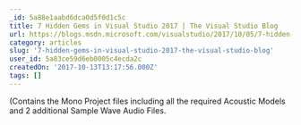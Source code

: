 ```yaml
---
_id: 5a88e1aabd6dca0d5f0d1c5c
title: 7 Hidden Gems in Visual Studio 2017 | The Visual Studio Blog
url: https://blogs.msdn.microsoft.com/visualstudio/2017/10/05/7-hidden-gems-in-visual-studio-2017/?utm_source=csharpdigest&utm_medium=email&utm_campaign=featured
category: articles
slug: '7-hidden-gems-in-visual-studio-2017-the-visual-studio-blog'
user_id: 5a83ce59d6eb0005c4ecda2c
createdOn: '2017-10-13T13:17:56.000Z'
tags: []
---
```


(Contains the Mono Project files including all the required Acoustic Models and 2 additional Sample Wave Audio Files.
